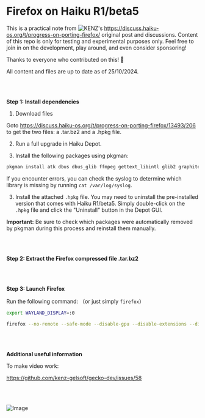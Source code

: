 # Firefox on Haiku R1/beta5

This is a practical note from ![KENZ](https://discuss.haiku-os.org/u/KENZ)'s https://discuss.haiku-os.org/t/progress-on-porting-firefox/ original post and discussions. Content of this repo is only for testing and experimental purposes only. Feel free to join in on the development, play around, and even consider sponsoring!

Thanks to everyone who contributed on this! 🤗

All content and files are up to date as of 25/10/2024. 

<br><br>

**Step 1: Install dependencies**

1. Download files

Goto https://discuss.haiku-os.org/t/progress-on-porting-firefox/13493/206 to get the two files: a .tar.bz2 and a .hpkg file.

2. Run a full upgrade in Haiku Depot.

3. Install the following packages using pkgman:
```bash
pkgman install atk dbus dbus_glib ffmpeg gettext_libintl glib2 graphite2 harfbuzz libnotify libpng16 pango pciutils libevent
```
If you encounter errors, you can check the syslog to determine which library is missing by running `cat /var/log/syslog`.

3. Install the attached `.hpkg` file. You may need to uninstall the pre-installed version that comes with Haiku R1/beta5. Simply double-click on the `.hpkg` file and click the "Uninstall" button in the Depot GUI.

**Important:** Be sure to check which packages were automatically removed by pkgman during this process and reinstall them manually.

<br><br>

**Step 2: Extract the Firefox compressed file .tar.bz2**

<br><br>

**Step 3: Launch Firefox**

Run the following command: （or just simply `firefox`）

```bash
export WAYLAND_DISPLAY=:0

firefox --no-remote --safe-mode --disable-gpu --disable-extensions --disable-smooth-scrolling --disable-restore-session-state --disk-cache-size=1048576 --disable-http-cache --disable-crash-reporter --disable-autofill-keyboard-accessory-view
```

<br><br>

**Additional useful information**

To make video work:

https://github.com/kenz-gelsoft/gecko-dev/issues/58

<br><br>

![Image](https://github.com/user-attachments/assets/6dc8f209-df0a-4d55-99c2-aed7a9029880)
